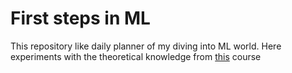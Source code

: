 # First steps in ML
This repository like daily planner of my diving into ML world. Here experiments with the theoretical knowledge from [this](https://academy.yandex.ru/handbook/ml) course
